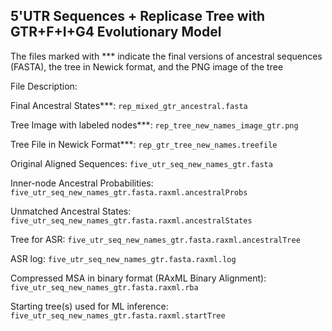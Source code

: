 ## 5'UTR Sequences + Replicase Tree with GTR+F+I+G4 Evolutionary Model ## 

The files marked with *** indicate the final versions of ancestral sequences (FASTA), the tree in Newick format, and the PNG image of the tree

File Description: 

Final Ancestral States***: `rep_mixed_gtr_ancestral.fasta`

Tree Image with labeled nodes***: `rep_tree_new_names_image_gtr.png`

Tree File in Newick Format***: `rep_gtr_tree_new_names.treefile`

Original Aligned Sequences: `five_utr_seq_new_names_gtr.fasta`

Inner-node Ancestral Probabilities: `five_utr_seq_new_names_gtr.fasta.raxml.ancestralProbs`

Unmatched Ancestral States: `five_utr_seq_new_names_gtr.fasta.raxml.ancestralStates`

Tree for ASR: `five_utr_seq_new_names_gtr.fasta.raxml.ancestralTree`

ASR log: `five_utr_seq_new_names_gtr.fasta.raxml.log`

Compressed MSA in binary format (RAxML Binary Alignment): `five_utr_seq_new_names_gtr.fasta.raxml.rba`

Starting tree(s) used for ML inference: `five_utr_seq_new_names_gtr.fasta.raxml.startTree`

